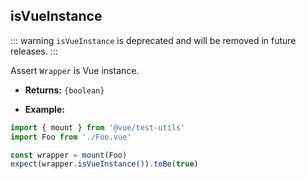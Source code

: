 ## isVueInstance

::: warning
`isVueInstance` is deprecated and will be removed in future releases.
:::

Assert `Wrapper` is Vue instance.

- **Returns:** `{boolean}`

- **Example:**

```js
import { mount } from '@vue/test-utils'
import Foo from './Foo.vue'

const wrapper = mount(Foo)
expect(wrapper.isVueInstance()).toBe(true)
```
